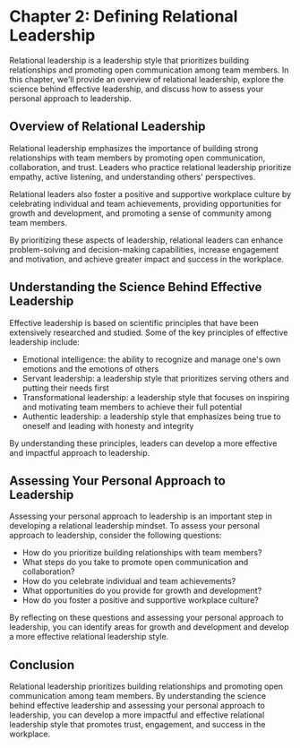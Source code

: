 Chapter 2: Defining Relational Leadership
=========================================

Relational leadership is a leadership style that prioritizes building relationships and promoting open communication among team members. In this chapter, we'll provide an overview of relational leadership, explore the science behind effective leadership, and discuss how to assess your personal approach to leadership.

Overview of Relational Leadership
---------------------------------

Relational leadership emphasizes the importance of building strong relationships with team members by promoting open communication, collaboration, and trust. Leaders who practice relational leadership prioritize empathy, active listening, and understanding others' perspectives.

Relational leaders also foster a positive and supportive workplace culture by celebrating individual and team achievements, providing opportunities for growth and development, and promoting a sense of community among team members.

By prioritizing these aspects of leadership, relational leaders can enhance problem-solving and decision-making capabilities, increase engagement and motivation, and achieve greater impact and success in the workplace.

Understanding the Science Behind Effective Leadership
-----------------------------------------------------

Effective leadership is based on scientific principles that have been extensively researched and studied. Some of the key principles of effective leadership include:

* Emotional intelligence: the ability to recognize and manage one's own emotions and the emotions of others
* Servant leadership: a leadership style that prioritizes serving others and putting their needs first
* Transformational leadership: a leadership style that focuses on inspiring and motivating team members to achieve their full potential
* Authentic leadership: a leadership style that emphasizes being true to oneself and leading with honesty and integrity

By understanding these principles, leaders can develop a more effective and impactful approach to leadership.

Assessing Your Personal Approach to Leadership
----------------------------------------------

Assessing your personal approach to leadership is an important step in developing a relational leadership mindset. To assess your personal approach to leadership, consider the following questions:

* How do you prioritize building relationships with team members?
* What steps do you take to promote open communication and collaboration?
* How do you celebrate individual and team achievements?
* What opportunities do you provide for growth and development?
* How do you foster a positive and supportive workplace culture?

By reflecting on these questions and assessing your personal approach to leadership, you can identify areas for growth and development and develop a more effective relational leadership style.

Conclusion
----------

Relational leadership prioritizes building relationships and promoting open communication among team members. By understanding the science behind effective leadership and assessing your personal approach to leadership, you can develop a more impactful and effective relational leadership style that promotes trust, engagement, and success in the workplace.
